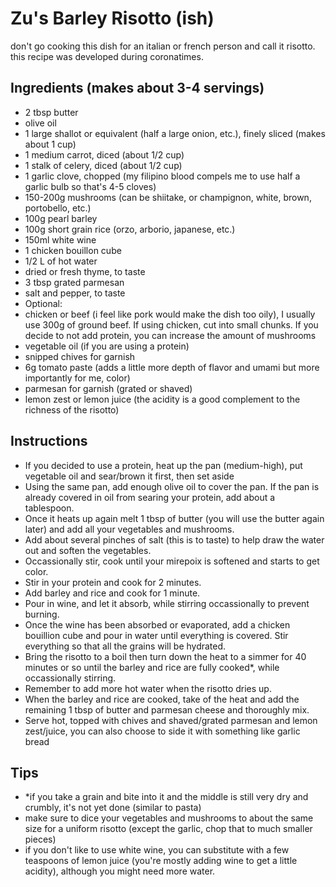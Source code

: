 # Zu's Barley Risotto (ish) 
don't go cooking this dish for an italian or french person and call it risotto. this recipe was developed during coronatimes.
## Ingredients (makes about 3-4 servings)
- 2 tbsp butter 
- olive oil
- 1 large shallot or equivalent (half a large onion, etc.), finely sliced (makes about 1 cup)
- 1 medium carrot, diced (about 1/2 cup)
- 1 stalk of celery, diced (about 1/2 cup)
- 1 garlic clove, chopped (my filipino blood compels me to use half a garlic bulb so that's 4-5 cloves)
- 150-200g mushrooms (can be shiitake, or champignon, white, brown, portobello, etc.)
- 100g pearl barley 
- 100g short grain rice (orzo, arborio, japanese, etc.)
- 150ml white wine
- 1 chicken bouillon cube
- 1/2 L of hot water
- dried or fresh thyme, to taste 
- 3 tbsp grated parmesan
- salt and pepper, to taste
- Optional:
- chicken or beef (i feel like pork would make the dish too oily), I usually use 300g of ground beef. If using chicken, cut into small chunks. If you decide to not add protein, you can increase the amount of mushrooms
- vegetable oil (if you are using a protein)
- snipped chives for garnish
- 6g tomato paste (adds a little more depth of flavor and umami but more importantly for me, color)
- parmesan for garnish (grated or shaved)
- lemon zest or lemon juice (the acidity is a good complement to the richness of the risotto)

## Instructions
- If you decided to use a protein, heat up the pan (medium-high), put vegetable oil and sear/brown it first, then set aside
- Using the same pan, add enough olive oil to cover the pan. If the pan is already covered in oil from searing your protein, add about a tablespoon. 
- Once it heats up again melt 1 tbsp of butter (you will use the butter again later) and add all your vegetables and mushrooms. 
- Add about several pinches of salt (this is to taste) to help draw the water out and soften the vegetables. 
- Occassionally stir, cook until your mirepoix is softened and starts to get color.
- Stir in your protein and cook for 2 minutes.
- Add barley and rice and cook for 1 minute.
- Pour in wine, and let it absorb, while stirring occassionally to prevent burning.
- Once the wine has been absorbed or evaporated, add a chicken bouillion cube and pour in water until everything is covered. Stir everything so that all the grains will be hydrated.
- Bring the risotto to a boil then turn down the heat to a simmer for 40 minutes or so until the barley and rice are fully cooked*, while occassionally stirring.
- Remember to add more hot water when the risotto dries up. 
- When the barley and rice are cooked, take of the heat and add the remaining 1 tbsp of butter and parmesan cheese and thoroughly mix. 
- Serve hot, topped with chives and shaved/grated parmesan and lemon zest/juice, you can also choose to side it with something like garlic bread

## Tips
- *if you take a grain and bite into it and the middle is still very dry and crumbly, it's not yet done (similar to pasta)
- make sure to dice your vegetables and mushrooms to about the same size for a uniform risotto (except the garlic, chop that to much smaller pieces)
- if you don't like to use white wine, you can substitute with a few teaspoons of lemon juice (you're mostly adding wine to get a little acidity), although you might need more water.
